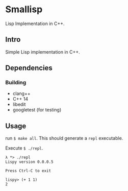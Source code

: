 Smallisp
=====

Lisp Implementation in C++.


## Intro

Simple Lisp implementation in C++.


## Dependencies
### Building 
 * clang++
 * C++ 14
 * libedit
 * googletest (for testing)


## Usage
run `$ make all`. This should generate a `repl` executable.

Execute `$ ./repl`.

	λ *> ./repl 
	Lispy version 0.0.0.5

	Press Ctrl-C to exit

	lispy> (+ 1 1)
	2

